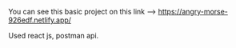 You can see this basic project on this link --> https://angry-morse-926edf.netlify.app/

Used react js, postman api.

